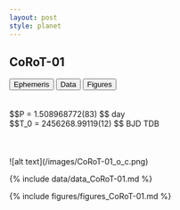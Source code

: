 ```yaml
---
layout: post
style: planet
---
```

<script src="../js/planets.js"></script>

## CoRoT-01

<!-- Tab links -->
<div class="tab">
<button class="tablinks" onclick="openCity(event, 'Ephemeris')">Ephemeris</button>
<button class="tablinks" onclick="openCity(event, 'Data')">Data</button>
<button class="tablinks" onclick="openCity(event, 'Figures')">Figures</button>
</div>

<!-- Tab content -->
<div id="Ephemeris" class="tabcontent" markdown="1">
<br/><br/>
$$P = 1.508968772(83) $$ day <br/>
$$T_0 = 2456268.99119(12) $$ BJD TDB
<br/><br/>
<br/><br/>
![alt text](/images/CoRoT-01_o_c.png)
</div>


<div id="Data" class="tabcontent" markdown="1">

{% include data/data_CoRoT-01.md %}

</div>

<div id="Figures" class="tabcontent" markdown="1">
{% include figures/figures_CoRoT-01.md %}
</div>


<script src="../js/tabs.js"></script>
